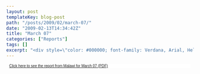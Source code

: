 ```yaml
---
layout: post
templateKey: blog-post
path: "/posts/2009/02/march-07/"
date: "2009-02-13T14:34:42Z"
title: "March 07"
categories: ["Reports"]
tags: []
excerpt: "<div style=\"color: #000000; font-family: Verdana, Arial, Helvetica, sans-serif; font-size: 10px; b..."
---
```


<div style="color: #000000; font-family: Verdana, Arial, Helvetica, sans-serif; font-size: 10px; background-image: initial; background-repeat: initial; background-attachment: initial; -webkit-background-clip: initial; -webkit-background-origin: initial; background-color: #ffffff; background-position: initial initial; margin: 8px;">

[Click here to see the report from Malawi for March 07 (PDF)](../../pdfs/reports/Landirani%20Report%20March%202007.pdf)

</div>